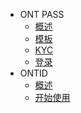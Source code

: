 
- ONT PASS
  - [概述](docs-en/ontpass/overview.md)
  - [模板](docs-en/ontpass/ontpass_template.md)
  - [KYC](docs-en/ontpass/thirdparty_kyc.md)
  - [登录](docs-en/ontpass/thirdparty_login.md)
- ONTID
  - [概述](docs-en/ontid/overview.md)
  - [开始使用](docs-en/ontid/get_started.md)